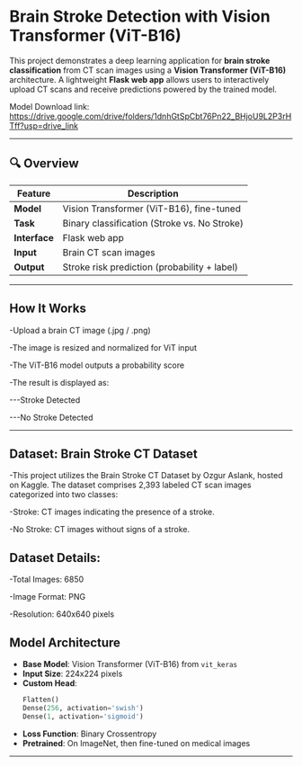 # Brain Stroke Detection with Vision Transformer (ViT-B16)

This project demonstrates a deep learning application for **brain stroke classification** from CT scan images using a **Vision Transformer (ViT-B16)** architecture. A lightweight **Flask web app** allows users to interactively upload CT scans and receive predictions powered by the trained model.

Model Download link: https://drive.google.com/drive/folders/1dnhGtSpCbt76Pn22_BHjoU9L2P3rHTff?usp=drive_link

---

## 🔍 Overview

| Feature          | Description                                          |
|------------------|------------------------------------------------------|
| **Model**        | Vision Transformer (ViT-B16), fine-tuned             |
| **Task**         | Binary classification (Stroke vs. No Stroke)         |
| **Interface**    | Flask web app                                        |
| **Input**        | Brain CT scan images                                 |
| **Output**       | Stroke risk prediction (probability + label)         |

---

##  How It Works
-Upload a brain CT image (.jpg / .png)

-The image is resized and normalized for ViT input

-The ViT-B16 model outputs a probability score

-The result is displayed as:

---Stroke Detected

---No Stroke Detected

---

##  Dataset: Brain Stroke CT Dataset
-This project utilizes the Brain Stroke CT Dataset by Ozgur Aslank, hosted on Kaggle. The dataset comprises 2,393 labeled CT scan images categorized into two classes:

-Stroke: CT images indicating the presence of a stroke.

-No Stroke: CT images without signs of a stroke.

##  Dataset Details:
-Total Images: 6850

-Image Format: PNG

-Resolution: 640x640 pixels


##  Model Architecture

- **Base Model**: Vision Transformer (ViT-B16) from `vit_keras`
- **Input Size**: 224x224 pixels
- **Custom Head**:
  ```python
  Flatten()
  Dense(256, activation='swish')
  Dense(1, activation='sigmoid')
- **Loss Function**: Binary Crossentropy
- **Pretrained**: On ImageNet, then fine-tuned on medical images

---
